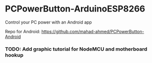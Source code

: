 # PCPowerButton-ArduinoESP8266
Control your PC power with an Android app

Repo for Android: https://github.com/mahad-ahmed/PCPowerButton-Android

### TODO: Add graphic tutorial for NodeMCU and motherboard hookup

